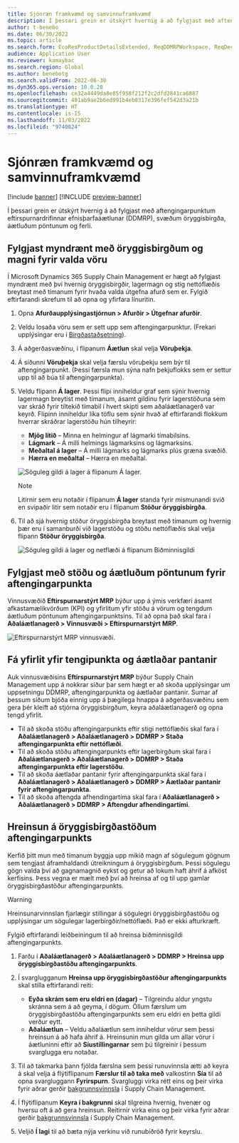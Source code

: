 ```yaml
---
title: Sjónræn framkvæmd og samvinnuframkvæmd
description: Í þessari grein er útskýrt hvernig á að fylgjast með aftengingarpunktum eftirspurnardrifinnar efnisþarfaáætlunar (DDMRP), svæðum öryggisbirgða, áætluðum pöntunum og ferli.
author: t-benebo
ms.date: 06/30/2022
ms.topic: article
ms.search.form: EcoResProductDetailsExtended, ReqDDMRPWorkspace, ReqDecouplingPointsStatusByNetFlow, ReqDecouplingPointStatusByOnHand, ReqPlannedOrderForm, ReqItemDecoupledLeadTime
audience: Application User
ms.reviewer: kamaybac
ms.search.region: Global
ms.author: benebotg
ms.search.validFrom: 2022-06-30
ms.dyn365.ops.version: 10.0.28
ms.openlocfilehash: ce32a4449da8e85f958f212f2c2dfd2841ca6887
ms.sourcegitcommit: 491ab9ae2b6ed991b4eb0317e396fef542d3a21b
ms.translationtype: HT
ms.contentlocale: is-IS
ms.lasthandoff: 11/03/2022
ms.locfileid: "9740824"
---
```

# <a name="visual-and-collaborative-execution"></a>Sjónræn framkvæmd og samvinnuframkvæmd

[!include [banner](../../includes/banner.md)]
[!INCLUDE [preview-banner](../../includes/preview-banner.md)]
<!-- KFM: Preview until further notice -->

Í þessari grein er útskýrt hvernig á að fylgjast með aftengingarpunktum eftirspurnardrifinnar efnisþarfaáætlunar (DDMRP), svæðum öryggisbirgða, áætluðum pöntunum og ferli.

## <a name="visually-track-buffers-and-quantities-for-a-selected-item"></a>Fylgjast myndrænt með öryggisbirgðum og magni fyrir valda vöru

Í Microsoft Dynamics 365 Supply Chain Management er hægt að fylgjast myndrænt með því hvernig öryggisbirgðir, lagermagn og stig nettóflæðis breytast með tímanum fyrir hvaða valda útgefna afurð sem er. Fylgið eftirfarandi skrefum til að opna og yfirfara línuritin.

1. Opna **Afurðaupplýsingastjórnun \> Afurðir \> Útgefnar afurðir**.
1. Veldu losaða vöru sem er sett upp sem aftengingarpunktur. (Frekari upplýsingar eru í [Birgðastaðsetning](ddmrp-inventory-positioning.md)).
1. Á aðgerðasvæðinu, í flipanum **Áætlun** skal velja **Vöruþekja**.
1. Á síðunni **Vöruþekja** skal velja færslu vöruþekju sem býr til aftengingarpunkt. (Þessi færsla mun sýna nafn þekjuflokks sem er settur upp til að búa til aftengingarpunkta).
1. Veldu flipann **Á lager**. Þessi flipi inniheldur graf sem sýnir hvernig lagermagn breytist með tímanum, ásamt gildinu fyrir lagerstöðuna sem var skráð fyrir tiltekið tímabil í hvert skipti sem aðaláætlanagerð var keyrð. Flipinn inniheldur líka töflu sem sýnir hvað af eftirfarandi flokkum hverrar skráðrar lagerstöðu hún tilheyrir:

    - **Mjög lítið** – Minna en helmingur af lágmarki tímabilsins.
    - **Lágmark** – Á milli helmings lágmarksins og lágmarksins.
    - **Meðaltal á lager** – Á milli lágmarks og lágmarks plús græna svæðið.
    - **Hærra en meðaltal** – Hærra en meðaltal.

    ![Söguleg gildi á lager á flipanum Á lager.](media/ddmrp-on-hand-graph.png "Söguleg gildi á lager á flipanum Á lager")

    > [!NOTE]
    > Litirnir sem eru notaðir í flipanum **Á lager** standa fyrir mismunandi svið en svipaðir litir sem notaðir eru í flipanum **Stöður öryggisbirgða**.

1. Til að sjá hvernig stöður öryggisbirgða breytast með tímanum og hvernig þær eru í samanburði við lagerstöðu og stöðu nettóflæðis skal velja flipann **Stöður öryggisbirgða**.

    ![Söguleg gildi á lager og netflæði á flipanum Biðminnisgildi](media/ddmrp-buffer-values-graph.png "Söguleg gildi á lager og netflæði á flipanum Biðminnisgildi")

## <a name="track-the-status-and-planned-orders-for-all-decoupling-points"></a>Fylgjast með stöðu og áætluðum pöntunum fyrir aftengingarpunkta

Vinnusvæðið **Eftirspurnarstýrt MRP** býður upp á ýmis verkfæri ásamt afkastamælikvörðum (KPI) og yfirlitum yfir stöðu á vörum og tengdum áætluðum pöntunum aftengingarpunktsins. Til að opna það skal fara í **Aðaláætlanagerð \> Vinnusvæði \> Eftirspurnarstýrt MRP**.

![Eftirspurnarstýrt MRP vinnusvæði.](media/ddmrp-workspace.png "Eftirspurnarstýrt MRP vinnusvæði.")

## <a name="get-overviews-of-decoupling-points-and-planned-orders"></a>Fá yfirlit yfir tengipunkta og áætlaðar pantanir

Auk vinnusvæðisins **Eftirspurnarstýrt MRP** býður Supply Chain Management upp á nokkrar síður þar sem hægt er að skoða upplýsingar um uppsetningu DDMRP, aftengingarpunkta og áætlaðar pantanir. Sumar af þessum síðum bjóða einnig upp á þægilega hnappa á aðgerðasvæðinu sem gera þér kleift að stjórna öryggisbirgðum, keyra aðaláætlanagerð og opna tengd yfirlit.

- Til að skoða stöðu aftengingarpunkts eftir stigi nettóflæðis skal fara í **Aðaláætlanagerð \> Aðaláætlanagerð \> DDMRP \> Staða aftengingarpunkta eftir nettóflæði**.
- Til að skoða stöðu aftengingarpunkts eftir lagerbirgðum skal fara í **Aðaláætlanagerð \> Aðaláætlanagerð \> DDMRP \> Staða aftengingarpunkta eftir lagerstöðu**.
- Til að skoða áætlaðar pantanir fyrir aftengingarpunkta skal fara í **Aðaláætlanagerð \> Aðaláætlanagerð \> DDMRP \> Áætlaðar pantanir fyrir aftengingarpunkta**.
- Til að skoða aftengda afhendingartíma skal fara í **Aðaláætlanagerð \> Aðaláætlanagerð \> DDMRP \> Aftengdur afhendingartími**.

## <a name="clean-up-decoupling-point-buffer-values"></a>Hreinsun á öryggisbirgðastöðum aftengingarpunkts

Kerfið þitt mun með tímanum byggja upp mikið magn af sögulegum gögnum sem tengjast áframhaldandi útreikningum á öryggisbirgðum. Þessi sögulegu gögn valda því að gagnamagnið eykst og getur að lokum haft áhrif á afköst kerfisins. Þess vegna er mælt með því að hreinsa af og til upp gamlar öryggisbirgðastöður aftengingarpunkts.

> [!WARNING]
> Hreinsunarvinnslan fjarlægir stillingar á sögulegri öryggisbirgðastöðu og upplýsingar um sögulegar lagerbirgðir/nettóflæði. Það er ekki afturkræft.

Fylgið eftirfarandi leiðbeiningum til að hreinsa biðminnisgildi aftengingarpunkts.

1. Farðu í **Aðaláætlanagerð \> Aðaláætlanagerð \> DDMRP \> Hreinsa upp öryggisbirgðastöðu aftengingarpunkts**.
1. Í svarglugganum **Hreinsa upp öryggisbirgðastöður aftengingarpunkts** skal stilla eftirfarandi reiti:

    - **Eyða skrám sem eru eldri en (dagar)** – Tilgreindu aldur yngstu skránna sem á að geyma, í dögum. Öllum færslum um öryggisbirgðastöðu aftengingarpunkts sem eru eldri en þetta gildi verður eytt.
    - **Aðaláætlun** – Veldu aðaláætlun sem inniheldur vörur sem þessi hreinsun á að hafa áhrif á. Hreinsunin mun gilda um allar vörur í áætluninni eftir að **Síustillingarnar** sem þú tilgreinir í þessum svarglugga eru notaðar.

1. Til að takmarka þann fjölda færslna sem þessi runuvinnsla ætti að keyra á skal velja á flýtiflipanum **Færslur til að taka með** valkostinn **Sía** til að opna svargluggann **Fyrirspurn**. Svargluggi virka rétt eins og þeir virka fyrir aðrar gerðir [bakgrunnsvinnsla](../../../fin-ops-core/dev-itpro/sysadmin/batch-processing-overview.md) í Supply Chain Management.
1. Í flýtiflipanum **Keyra í bakgrunni** skal tilgreina hvernig, hvenær og hversu oft á að gera hreinsun. Reitirnir virka eins og þeir virka fyrir aðrar gerðir [bakgrunnsvinnsla](../../../fin-ops-core/dev-itpro/sysadmin/batch-processing-overview.md) í Supply Chain Management.
1. Veljið **Í lagi** til að bæta nýja verkinu við runubiðröð fyrir keyrslu.

